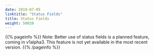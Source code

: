 ```yaml
---
date: 2019-07-05
linktitle: "Status Fields"
title: Status Fields
weight: 50020
---
```


{{% pageinfo %}}
Note: Better use of status fields is a planned feature, coming in v1alpha3. This feature is not yet available in the most recent version.
{{% /pageinfo %}}
